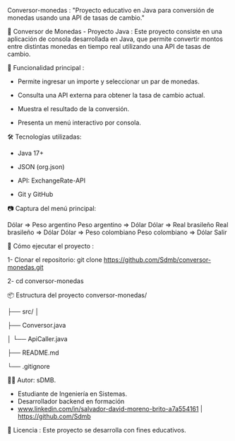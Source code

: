 Conversor-monedas :
"Proyecto educativo en Java para conversión de monedas usando una API de tasas de cambio."

💱 Conversor de Monedas - Proyecto Java :
Este proyecto consiste en una aplicación de consola desarrollada en Java, que permite convertir montos entre distintas monedas en tiempo real utilizando una API de tasas de cambio.

🚀 Funcionalidad principal : 

* Permite ingresar un importe y seleccionar un par de monedas.

* Consulta una API externa para obtener la tasa de cambio actual.

* Muestra el resultado de la conversión.

* Presenta un menú interactivo por consola.

🛠️ Tecnologías utilizadas:

* Java 17+

* JSON (org.json)

* API: ExchangeRate-API

* Git y GitHub


📷 Captura del menú principal:

Dólar => Peso argentino
Peso argentino => Dólar
Dólar => Real brasileño
Real brasileño => Dólar
Dólar => Peso colombiano
Peso colombiano => Dólar
Salir

🔧 Cómo ejecutar el proyecto :

1- Clonar el repositorio:
git clone https://github.com/Sdmb/conversor-monedas.git

2- cd conversor-monedas

📦 Estructura del proyecto conversor-monedas/ 

├── src/ │ 

├── Conversor.java 

│ └── ApiCaller.java 

├── README.md 

└── .gitignore

👨‍💻 Autor: sDMB.

* Estudiante de Ingeniería en Sistemas.
* Desarrollador backend en formación 
* www.linkedin.com/in/salvador-david-moreno-brito-a7a554161 | https://github.com/Sdmb

📄 Licencia :  Este proyecto se desarrolla con fines educativos.